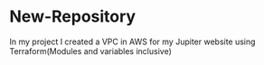 # New-Repository

In my project I created a VPC in AWS for my Jupiter website using Terraform(Modules and variables inclusive)

